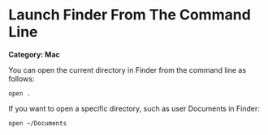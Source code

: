 # Launch Finder From The Command Line

__Category: Mac__

You can open the current directory in Finder from the command line as follows:

```shell
open .
```

If you want to open a specific directory, such as user Documents in Finder:

```shell
open ~/Documents
```
